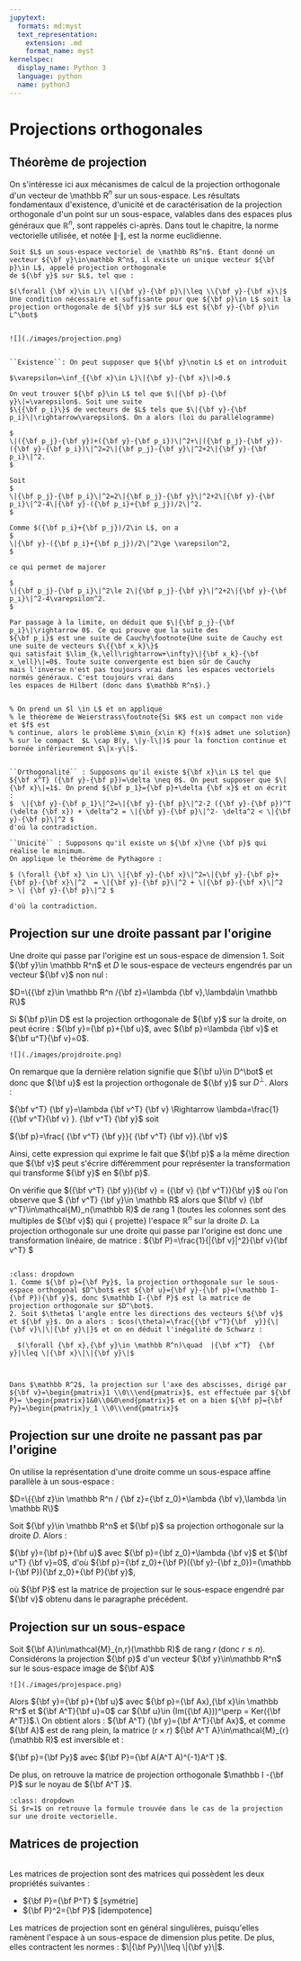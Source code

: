 ```yaml
---
jupytext:
  formats: md:myst
  text_representation:
    extension: .md
    format_name: myst
kernelspec:
  display_name: Python 3
  language: python
  name: python3
---
```

# Projections orthogonales


## Théorème de projection
On s'intéresse ici aux mécanismes de calcul de la projection orthogonale d'un vecteur de \mathbb R$^n$ sur un sous-espace. Les résultats fondamentaux d'existence, d'unicité et de caractérisation de la projection orthogonale d'un point sur un sous-espace, valables dans des espaces plus généraux que $\mathbb R^n$, sont rappelés ci-après. Dans tout le chapitre,
la norme vectorielle utilisée, et notée $\|\cdot\|$, est la norme euclidienne.

````{prf:theorem} Théorème de projection
Soit $L$ un sous-espace vectoriel de \mathbb R$^n$. Étant donné un vecteur ${\bf y}\in\mathbb R^n$, il existe un unique vecteur ${\bf p}\in L$, appelé projection orthogonale
de ${\bf y}$ sur $L$, tel que :

$(\forall {\bf x}\in L)\ \|{\bf y}-{\bf p}\|\leq \\{\bf y}-{\bf x}\|$
Une condition nécessaire et suffisante pour que ${\bf p}\in L$ soit la projection orthogonale de ${\bf y}$ sur $L$ est ${\bf y}-{\bf p}\in L^\bot$
````
```{index} Projection orthogonale
```


```{margin} 
![](./images/projection.png)
```

````{prf:proof}

``Existence``: On peut supposer que ${\bf y}\notin L$ et on introduit 

$\varepsilon=\inf_{{\bf x}\in L}\|{\bf y}-{\bf x}\|>0.$ 

On veut trouver ${\bf p}\in L$ tel que $\|{\bf p}-{\bf y}\|=\varepsilon$. Soit une suite
$\{{\bf p_i}\}$ de vecteurs de $L$ tels que $\|{\bf y}-{\bf p_i}\|\rightarrow\varepsilon$. On a alors (loi du parallélogramme)

$
\|({\bf p_j}-{\bf y})+({\bf y}-{\bf p_i})\|^2+\|({\bf p_j}-{\bf y})-({\bf y}-{\bf p_i})\|^2=2\|{\bf p_j}-{\bf y}\|^2+2\|{\bf y}-{\bf p_i}\|^2.
$

Soit
$
\|{\bf p_j}-{\bf p_i}\|^2=2\|{\bf p_j}-{\bf y}\|^2+2\|{\bf y}-{\bf p_i}\|^2-4\|{\bf y}-({\bf p_i}+{\bf p_j})/2\|^2.
$

Comme $({\bf p_i}+{\bf p_j})/2\in L$, on a 
$
\|{\bf y}-({\bf p_i}+{\bf p_j})/2\|^2\ge \varepsilon^2,
$

ce qui permet de majorer

$
\|{\bf p_j}-{\bf p_i}\|^2\le 2\|{\bf p_j}-{\bf y}\|^2+2\|{\bf y}-{\bf p_i}\|^2-4\varepsilon^2.
$

Par passage à la limite, on déduit que $\|{\bf p_j}-{\bf p_i}\|\rightarrow 0$. Ce qui prouve que la suite des 
${\bf p_i}$ est une suite de Cauchy\footnote{Une suite de Cauchy est une suite de vecteurs $\{{\bf x_k}\}$
qui satisfait $\lim_{k,\ell\rightarrow+\infty}\|{\bf x_k}-{\bf x_\ell}\|=0$. Toute suite convergente est bien sûr de Cauchy
mais l'inverse n'est pas toujours vrai dans les espaces vectoriels normés généraux. C'est toujours vrai dans 
les espaces de Hilbert (donc dans $\mathbb R^n$).}


% On prend un $l \in L$ et on applique 
% le théorème de Weierstrass\footnote{Si $K$ est un compact non vide et $f$ est
% continue, alors le problème $\min_{x\in K} f(x)$ admet une solution} 
% sur le compact  $L \cap B(y, \|y-l\|)$ pour la fonction continue et bornée inférieurement $\|x-y\|$.


``Orthogonalité`` : Supposons qu'il existe ${\bf x}\in L$ tel que ${\bf x^T} ({\bf y}-{\bf p})=\delta \neq 0$. On peut supposer que $\|{\bf x}\|=1$. On prend ${\bf p_1}={\bf p}+\delta {\bf x}$ et on écrit : 
$  \|{\bf y}-{\bf p_1}\|^2=\|{\bf y}-{\bf p}\|^2-2 ({\bf y}-{\bf p})^T (\delta {\bf x}) + \delta^2 = \|{\bf y}-{\bf p}\|^2- \delta^2 < \|{\bf y}-{\bf p}\|^2 $
d'où la contradiction.

``Unicité`` : Supposons qu'il existe un ${\bf x}\ne {\bf p}$ qui réalise le minimum.
On applique le théorème de Pythagore :

$ (\forall {\bf x} \in L)\ \|{\bf y}-{\bf x}\|^2=\|{\bf y}-{\bf p}+{\bf p}-{\bf x}\|^2  = \|{\bf y}-{\bf p}\|^2 + \|{\bf p}-{\bf x}\|^2  > \| {\bf y}-{\bf p}\|^2 $

d'où la contradiction. 
````

## Projection sur une droite passant par l'origine

Une droite qui passe par l'origine est un sous-espace de dimension 1. Soit ${\bf y}\in \mathbb R^n$ et $D$ le sous-espace de vecteurs engendrés par un vecteur ${\bf v}$ non nul : 

$D=\{{\bf z}\in \mathbb R^n /{\bf z}=\lambda {\bf v},\lambda\in \mathbb R\}$

Si ${\bf p}\in D$ est la projection orthogonale de ${\bf y}$ sur la droite, on peut écrire  : ${\bf y}={\bf p}+{\bf u}$, avec ${\bf p}=\lambda {\bf v}$ et ${\bf u^T}{\bf v}=0$. 

```{margin} 
![](./images/projdroite.png)
```

On remarque que la dernière relation signifie que ${\bf u}\in D^\bot$ et donc que ${\bf u}$ est la projection orthogonale de ${\bf y}$ sur $D^\bot$.
Alors :

${\bf v^T}  {\bf y}=\lambda {\bf v^T}  {\bf v} \Rightarrow \lambda=\frac{1}{{\bf v^T}{\bf v} }. {\bf v^T}  {\bf y}$
soit

${\bf p}=\frac{ {\bf v^T}  {\bf y}}{ {\bf v^T}  {\bf v}}.{\bf v}$

Ainsi, cette expression qui exprime le fait que ${\bf p}$ a la même direction que ${\bf v}$ peut s'écrire différemment pour représenter la transformation qui transforme ${\bf y}$ en ${\bf p}$.

On vérifie que $({\bf v^T}  {\bf y}){\bf v} = ({\bf v} {\bf v^T}){\bf y}$ où l'on observe que $ {\bf v^T}  {\bf y}\in \mathbb R$ alors que ${\bf v} {\bf v^T}\in\mathcal{M}_n(\mathbb R)$  de rang 1 (toutes les colonnes sont des multiples de ${\bf v}$) qui { projette} l'espace $\mathbb R^n$ sur la droite $D$. La projection orthogonale sur une droite qui passe par l'origine est donc une transformation linéaire, de matrice :
${\bf P}=\frac{1}{\|{\bf v}\|^2}{\bf v}{\bf v^T} $

```{index} Matrice;projection
```


```{prf:remark}
:class: dropdown
1. Comme ${\bf p}={\bf Py}$, la projection orthogonale sur le sous-espace orthogonal $D^\bot$ est ${\bf u}={\bf y}-{\bf p}=(\mathbb I-{\bf P}){\bf y}$, donc $\mathbb I-{\bf P}$ est la matrice de projection orthogonale sur $D^\bot$.
2. Soit $\theta$ l'angle entre les directions des vecteurs ${\bf v}$ et ${\bf y}$. On a alors : $cos(\theta)=\frac{{\bf v^T}{\bf  y}}{\|{\bf v}\|\|{\bf y}\|}$ et on en déduit l'inégalité de Schwarz : 

  $(\forall {\bf x},{\bf y}\in \mathbb R^n)\quad  |{\bf x^T}  {\bf y}|\leq \|{\bf x}\|\|{\bf y}\|$
```

````{prf:example}


Dans $\mathbb R^2$, la projection sur l'axe des abscisses, dirigé par ${\bf v}=\begin{pmatrix}1 \\0\\\end{pmatrix}$, est effectuée par ${\bf P}= \begin{pmatrix}1&0\\0&0\end{pmatrix}$ et on a bien ${\bf p}={\bf Py}=\begin{pmatrix}y_1 \\0\\\end{pmatrix}$
````

## Projection sur une droite ne passant pas par l'origine

On utilise la représentation d'une droite comme un sous-espace affine parallèle à un sous-espace : 

$D=\{{\bf z}\in \mathbb R^n / {\bf z}={\bf z_0}+\lambda {\bf v},\lambda \in \mathbb R\}$

Soit ${\bf y}\in \mathbb R^n$ et ${\bf p}$ sa projection orthogonale sur la droite $D$. Alors :

${\bf y}={\bf p}+{\bf u}$ avec ${\bf p}={\bf z_0}+\lambda {\bf v}$ et ${\bf u^T}  {\bf v}=0$, d'où ${\bf p}={\bf z_0}+{\bf P}({\bf y}-{\bf z_0})=(\mathbb I-{\bf P}){\bf z_0}+{\bf P}{\bf y}$,

 où ${\bf P}$ est la matrice de projection sur le sous-espace engendré par ${\bf v}$ obtenu dans le paragraphe précédent.
 
## Projection sur un sous-espace

Soit ${\bf A}\in\mathcal{M}_{n,r}(\mathbb R)$  de rang $r$ (donc $r\leq n$). Considérons la projection ${\bf p}$ d'un vecteur  ${\bf y}\in\mathbb R^n$ sur le sous-espace image de ${\bf A}$ 

```{margin} 
![](./images/projespace.png)
```

Alors ${\bf y}={\bf p}+{\bf u}$ avec ${\bf p}={\bf Ax},{\bf x}\in \mathbb R^r$ et ${\bf A^T}{\bf u}=0$ car ${\bf u}\in (Im({\bf A}))^\perp = Ker({\bf A^T})$.\\
On obtient alors : ${\bf A^T} {\bf y}={\bf A^T}{\bf Ax}$, et comme ${\bf A}$ est de rang plein, la matrice ($r\times r$) ${\bf A^T A}\in\mathcal{M}_{r}(\mathbb R)$ est inversible et :

${\bf p}={\bf Py}$ avec ${\bf P}={\bf A(A^T A)^{-1}A^T }$.

De plus, on retrouve la matrice de projection orthogonale $\mathbb I -{\bf P}$ sur le noyau de ${\bf A^T }$.

```{prf:remark}
:class: dropdown
Si $r=1$ on retrouve la formule trouvée dans le cas de la projection sur une droite vectorielle.
```

## Matrices de projection
```{index} Matrice;projection
```
Les matrices de projection sont des matrices
qui possèdent les deux propriétés suivantes : 

- ${\bf P}={\bf P^T} $ [symétrie]
- ${\bf P}^2={\bf P}$ [idempotence]


Les matrices de projection sont en général singulières, puisqu'elles ramènent l'espace à un sous-espace de dimension plus petite. De plus, elles contractent les normes : $\|{\bf Py}\|\leq \|{\bf y}\|$.